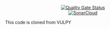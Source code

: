 <p align="center">
  <a href="https://sonarcloud.io/summary/new_code?id=demo-proj-omi">
    <img src="https://sonarcloud.io/api/project_badges/measure?project=demo-proj-omi&metric=alert_status" alt="Quality Gate Status" />
  </a>
  <br>
  <a href="https://sonarcloud.io/summary/new_code?id=demo-proj-omi">
    <img src="https://sonarcloud.io/images/project_badges/sonarcloud-white.svg" alt="SonarCloud" />
  </a>
</p>

This code is cloned from VULPY 
